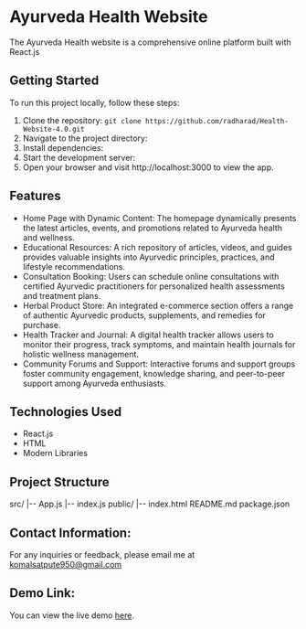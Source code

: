 # Ayurveda Health Website

The Ayurveda Health website is a comprehensive online platform built with React.js

## Getting Started

To run this project locally, follow these steps:

1. Clone the repository: `git clone https://github.com/radharad/Health-Website-4.0.git `
2. Navigate to the project directory:
3. Install dependencies:
4. Start the development server:
5. Open your browser and visit http://localhost:3000 to view the app.

## Features

- Home Page with Dynamic Content: The homepage dynamically presents the latest articles, events, and promotions related to Ayurveda health and wellness.
- Educational Resources: A rich repository of articles, videos, and guides provides valuable insights into Ayurvedic principles, practices, and lifestyle recommendations.
- Consultation Booking: Users can schedule online consultations with certified Ayurvedic practitioners for personalized health assessments and treatment plans.
- Herbal Product Store: An integrated e-commerce section offers a range of authentic Ayurvedic products, supplements, and remedies for purchase.
- Health Tracker and Journal: A digital health tracker allows users to monitor their progress, track symptoms, and maintain health journals for holistic wellness management.
- Community Forums and Support: Interactive forums and support groups foster community engagement, knowledge sharing, and peer-to-peer support among Ayurveda enthusiasts.

## Technologies Used

- React.js
- HTML
- Modern Libraries

## Project Structure

src/
|-- App.js
|-- index.js
public/
|-- index.html
README.md
package.json

## Contact Information:
For any inquiries or feedback, please email me at komalsatpute950@gmail.com

## Demo Link:
You can view the live demo [here](https://cheery-starship-5ac752.netlify.app).
